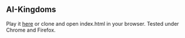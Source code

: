 AI-Kingdoms
-----------

Play it [here](http://api-beast.github.io/AI-Kingdoms/) or clone and open index.html in your browser. Tested under Chrome and Firefox.